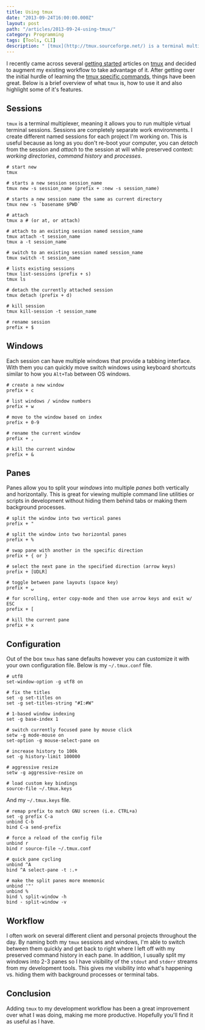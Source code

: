 ```yaml
---
title: Using tmux
date: "2013-09-24T16:00:00.000Z"
layout: post
path: "/articles/2013-09-24-using-tmux/"
category: Programming
tags: [Tools, CLI]
description: " [tmux](http://tmux.sourceforge.net/) is a terminal multiplexer, meaning it allows you to run multiple terminal _sessions_, each composed of _windows_ which can be split both vertically and horizontally into _panes_."
---
```


I recently came across several [getting started][1] articles on [tmux][2] and decided to augment my existing workflow to take advantage of it. After getting over the initial hurdle of learning the [tmux specific commands][3], things have been great. Below is a brief overview of what `tmux` is, how to use it and also highlight some of it's&nbsp;features.

## Sessions

`tmux` is a terminal multiplexer, meaning it allows you to run multiple virtual terminal sessions. Sessions are completely separate work environments. I create different named sessions for each project I'm working on. This is useful because as long as you don't re-boot your computer, you can _detach_ from the session and _attach_ to the session at will while preserved context: _working directories_, _command history_ and&nbsp;_processes_.

```
# start new
tmux

# starts a new session session_name
tmux new -s session_name (prefix + :new -s session_name)

# starts a new session name the same as current directory
tmux new -s `basename $PWD`

# attach
tmux a # (or at, or attach)

# attach to an existing session named session_name
tmux attach -t session_name
tmux a -t session_name

# switch to an existing session named session_name
tmux switch -t session_name

# lists existing sessions
tmux list-sessions (prefix + s)
tmux ls

# detach the currently attached session
tmux detach (prefix + d)

# kill session
tmux kill-session -t session_name

# rename session
prefix + $
```

## Windows

Each session can have multiple windows that provide a tabbing interface. With them you can quickly move switch windows using keyboard shortcuts similar to how you `Alt+Tab` between OS&nbsp;windows.

```
# create a new window
prefix + c

# list windows / window numbers
prefix + w

# move to the window based on index
prefix + 0-9

# rename the current window
prefix + ,

# kill the current window
prefix + &
```

## Panes

Panes allow you to split your _windows_ into multiple _panes_ both vertically and horizontally. This is great for viewing multiple command line utilities or scripts in development without hiding them behind tabs or making them background&nbsp;processes.

```
# split the window into two vertical panes
prefix + "

# split the window into two horizontal panes
prefix + %

# swap pane with another in the specific direction
prefix + { or }

# select the next pane in the specified direction (arrow keys)
prefix + [UDLR]

# toggle between pane layouts (space key)
prefix + ⍽

# for scrolling, enter copy-mode and then use arrow keys and exit w/ ESC 
prefix + [

# kill the current pane
prefix + x
```

## Configuration

Out of the box `tmux` has sane defaults however you can customize it with your own configuration file. Below is my `~/.tmux.conf`&nbsp;file.

```
# utf8
set-window-option -g utf8 on

# fix the titles
set -g set-titles on
set -g set-titles-string "#I:#W"

# 1-based window indexing
set -g base-index 1

# switch currently focused pane by mouse click
setw -g mode-mouse on
set-option -g mouse-select-pane on

# increase history to 100k
set -g history-limit 100000 

# aggressive resize
setw -g aggressive-resize on

# load custom key bindings
source-file ~/.tmux.keys
```

And my `~/.tmux.keys`&nbsp;file.

```
# remap prefix to match GNU screen (i.e. CTRL+a)
set -g prefix C-a
unbind C-b
bind C-a send-prefix

# force a reload of the config file
unbind r
bind r source-file ~/.tmux.conf

# quick pane cycling
unbind ^A
bind ^A select-pane -t :.+

# make the split panes more mnemonic
unbind '"'
unbind %
bind \ split-window -h
bind - split-window -v
```

## Workflow

I often work on several different client and personal projects throughout the day. By naming both my `tmux` sessions and windows, I'm able to switch between them quickly and get back to right where I left off with my preserved command history in each pane. In addition, I usually split my windows into 2-3 panes so I have visibility of the `stdout` and `stderr` streams from my development tools. This gives me visibility into what's happening vs. hiding them with background processes or terminal&nbsp;tabs.

## Conclusion

Adding `tmux` to my development workflow has been a great improvement over what I was doing, making me more productive. Hopefully you'll find it as useful as I&nbsp;have.

[1]:https://www.google.com/webhp?sourceid=chrome-instant&ie=UTF-8#hl=en&output=search&sclient=psy-ab&q=tmux%20tutorial&oq=&gs_l=&pbx=1&fp=45c3b9a0a6db80f8&bav=on.2,or.r_gc.r_pw.r_cp.r_qf.,cf.osb&biw=1110&bih=825
[2]:http://tmux.sourceforge.net/
[3]:https://gist.github.com/MohamedAlaa/2961058
